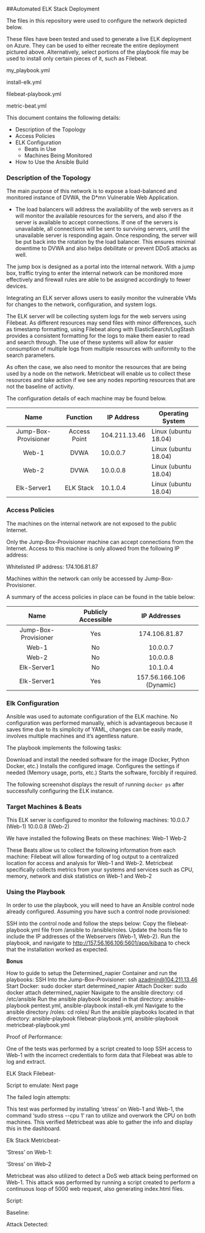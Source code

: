 ##Automated ELK Stack Deployment

The files in this repository were used to configure the network depicted below.

These files have been tested and used to generate a live ELK deployment on Azure. They can be used to either recreate the entire deployment pictured above. Alternatively, select portions of the playbook file may be used to install only certain pieces of it, such as Filebeat.

my_playbook.yml

install-elk.yml

filebeat-playbook.yml

metric-beat.yml



This document contains the following details:

- Description of the Topology
- Access Policies
- ELK Configuration
  - Beats in Use
  - Machines Being Monitored
- How to Use the Ansible Build


### Description of the Topology

The main purpose of this network is to expose a load-balanced and monitored instance of DVWA, the D*mn Vulnerable Web Application.

- The load balancers will address the availability of the web servers as it will monitor the available resources for the servers, and also if the server is available to accept connections.  If one of the servers is unavailable, all connections will be sent to surviving servers, until the unavailable server is responding again. Once responding, the server will be put back into the rotation by the load balancer. This ensures minimal downtime to DVWA and also helps debilitate or prevent DDoS attacks as well.

The jump box is designed as a portal into the internal network. With a jump box, traffic trying to enter the internal network can be monitored more effectively and firewall rules are able to be assigned accordingly to fewer devices.

Integrating an ELK server allows users to easily monitor the vulnerable VMs for changes to the network, configuration, and system logs.

The ELK server will be collecting system logs for the web servers using Filebeat. As different resources may send files with minor differences, such as timestamp formatting, using Filebeat along with ElasticSearch/LogStash provides a consistent formatting for the logs to make them easier to read and search through. The use of these systems will allow for easier consumption of multiple logs from multiple resources with uniformity to the search parameters.

As often the case, we also need to monitor the resources that are being used by a node on the network. Metricbeat will enable us to collect these resources and take action if we see any nodes reporting resources that are not the baseline of activity.


The configuration details of each machine may be found below.

|         Name         	|   Function   	| IP Address    	| Operating System     	|
|:--------------------:	|:------------:	|---------------	|----------------------	|
| Jump-Box-Provisioner 	| Access Point 	| 104.211.13.46 	| Linux (ubuntu 18.04) 	|
| Web-1                	| DVWA         	| 10.0.0.7      	| Linux (ubuntu 18.04) 	|
| Web-2                	| DVWA         	| 10.0.0.8      	| Linux (ubuntu 18.04) 	|
| Elk-Server1          	| ELK Stack    	| 10.1.0.4      	| Linux (ubuntu 18.04) 	|


### Access Policies

The machines on the internal network are not exposed to the public Internet. 

Only the Jump-Box-Provisioner machine can accept connections from the Internet. Access to this machine is only allowed from the following IP address:

Whitelisted IP address: 
174.106.81.87


Machines within the network can only be accessed by Jump-Box-Provisioner.

A summary of the access policies in place can be found in the table below:

|         Name         	      | Publicly Accessible |       IP Addresses        |
|:--------------------:	      |:------------------:	|:------------------------:	|
| Jump-Box-Provisioner        |         Yes        	|       174.106.81.87      	| 
|        Web-1        	      |         No         	|         10.0.0.7         	|
|        Web-2        	      |         No         	|         10.0.0.8         	|
|      Elk-Server1     	      |         No         	|         10.1.0.4         	|
|      Elk-Server1     	      |         Yes        	| 157.56.166.106 (Dynamic) 	|

### Elk Configuration

Ansible was used to automate configuration of the ELK machine. No configuration was performed manually, which is advantageous because it saves time due to its simplicity of YAML, changes can be easily made, involves multiple machines and it’s agentless nature.

The playbook implements the following tasks:

Download and install the needed software for the image (Docker, Python Docker, etc.)
Installs the configured image.
Configures the settings if needed (Memory usage, ports, etc.)
Starts the software, forcibly if required.

The following screenshot displays the result of running `docker ps` after successfully configuring the ELK instance.


### Target Machines & Beats

This ELK server is configured to monitor the following machines:
10.0.0.7 (Web-1)
10.0.0.8 (Web-2)

We have installed the following Beats on these machines:
Web-1
Web-2

These Beats allow us to collect the following information from each machine:
Filebeat will allow forwarding of log output to a centralized location for access and analysis for Web-1 and Web-2. 
Metricbeat specifically collects metrics from your systems and services such as CPU, memory, network and disk statistics on Web-1 and Web-2



### Using the Playbook
In order to use the playbook, you will need to have an Ansible control node already configured. Assuming you have such a control node provisioned: 

SSH into the control node and follow the steps below:
Copy the filebeat-playbook.yml file from /ansible to /ansible/roles.
Update the hosts file to include the IP addresses of the Webservers (Web-1, Web-2).
Run the playbook, and navigate to http://157.56.166.106:5601/app/kibana to check that the installation worked as expected.


**Bonus** 

How to guide to setup the Determined_napier Container and run the playbooks:
SSH Into the Jump-Box-Provisioner: ssh azadmin@104.211.13.46
Start Docker: sudo docker start determined_napier
Attach Docker: sudo docker attach determined_napier
Navigate to the ansible directory: cd /etc/ansible
Run the ansible playbook located in that directory: ansible-playbook pentest.yml, ansible-playbook install-elk.yml
Navigate to the ansible directory /roles: cd roles/
Run the ansible playbooks located in that directory: ansible-playbook filebeat-playbook.yml, ansible-playbook metricbeat-playbook.yml


Proof of Performance: 

One of the tests was performed by a script created to loop SSH access to Web-1 with the incorrect credentials to form data that Filebeat was able to log and extract. 

   ELK Stack Filebeat-

Script to emulate: Next page



The failed login attempts:



This test was performed by installing ‘stress’ on Web-1 and Web-1, the command ‘sudo stress --cpu 1’ ran to utilize and overwork the CPU on both machines. This verified Metricbeat was able to gather the info and display this in the dashboard.

Elk Stack Metricbeat-

‘Stress’ on Web-1:


‘Stress’ on Web-2



Metricbeat was also utilized to detect a DoS web attack being performed on Web-1.  This attack was performed by running a script created to perform a continuous loop of 5000 web request, also generating index.html files.

Script:



Baseline:



Attack Detected:



